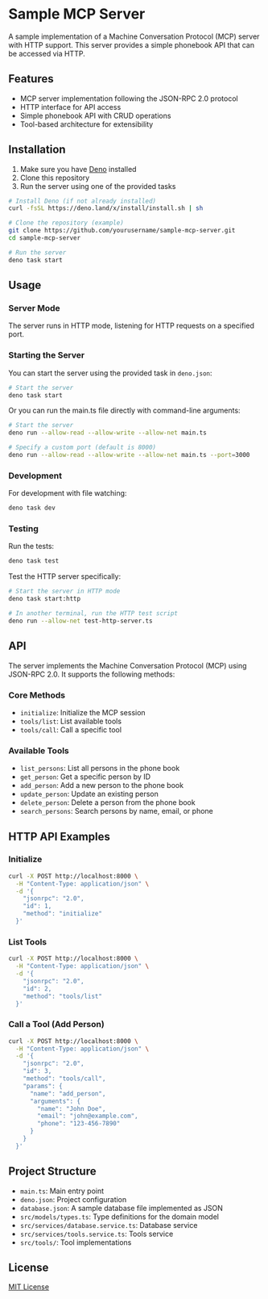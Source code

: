 # Sample MCP Server

A sample implementation of a Machine Conversation Protocol (MCP) server with HTTP support. This server provides a simple
phonebook API that can be accessed via HTTP.

## Features

- MCP server implementation following the JSON-RPC 2.0 protocol
- HTTP interface for API access
- Simple phonebook API with CRUD operations
- Tool-based architecture for extensibility

## Installation

1. Make sure you have [Deno](https://deno.land/) installed
2. Clone this repository
3. Run the server using one of the provided tasks

```bash
# Install Deno (if not already installed)
curl -fsSL https://deno.land/x/install/install.sh | sh

# Clone the repository (example)
git clone https://github.com/yourusername/sample-mcp-server.git
cd sample-mcp-server

# Run the server
deno task start
```

## Usage

### Server Mode

The server runs in HTTP mode, listening for HTTP requests on a specified port.

### Starting the Server

You can start the server using the provided task in `deno.json`:

```bash
# Start the server
deno task start
```

Or you can run the main.ts file directly with command-line arguments:

```bash
# Start the server
deno run --allow-read --allow-write --allow-net main.ts

# Specify a custom port (default is 8000)
deno run --allow-read --allow-write --allow-net main.ts --port=3000
```

### Development

For development with file watching:

```bash
deno task dev
```

### Testing

Run the tests:

```bash
deno task test
```

Test the HTTP server specifically:

```bash
# Start the server in HTTP mode
deno task start:http

# In another terminal, run the HTTP test script
deno run --allow-net test-http-server.ts
```

## API

The server implements the Machine Conversation Protocol (MCP) using JSON-RPC 2.0. It supports the following methods:

### Core Methods

- `initialize`: Initialize the MCP session
- `tools/list`: List available tools
- `tools/call`: Call a specific tool

### Available Tools

- `list_persons`: List all persons in the phone book
- `get_person`: Get a specific person by ID
- `add_person`: Add a new person to the phone book
- `update_person`: Update an existing person
- `delete_person`: Delete a person from the phone book
- `search_persons`: Search persons by name, email, or phone

## HTTP API Examples

### Initialize

```bash
curl -X POST http://localhost:8000 \
  -H "Content-Type: application/json" \
  -d '{
    "jsonrpc": "2.0",
    "id": 1,
    "method": "initialize"
  }'
```

### List Tools

```bash
curl -X POST http://localhost:8000 \
  -H "Content-Type: application/json" \
  -d '{
    "jsonrpc": "2.0",
    "id": 2,
    "method": "tools/list"
  }'
```

### Call a Tool (Add Person)

```bash
curl -X POST http://localhost:8000 \
  -H "Content-Type: application/json" \
  -d '{
    "jsonrpc": "2.0",
    "id": 3,
    "method": "tools/call",
    "params": {
      "name": "add_person",
      "arguments": {
        "name": "John Doe",
        "email": "john@example.com",
        "phone": "123-456-7890"
      }
    }
  }'
```

## Project Structure

- `main.ts`: Main entry point
- `deno.json`: Project configuration
- `database.json`: A sample database file implemented as JSON
- `src/models/types.ts`: Type definitions for the domain model
- `src/services/database.service.ts`: Database service
- `src/services/tools.service.ts`: Tools service
- `src/tools/`: Tool implementations

## License

[MIT License](LICENSE)
